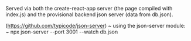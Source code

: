Served via both the create-react-app server (the page compiled with index.js) and the provisional backend json server (data from db.json).

(https://github.com/typicode/json-server)
~ using the json-server module:
~ npx json-server --port 3001 --watch db.json